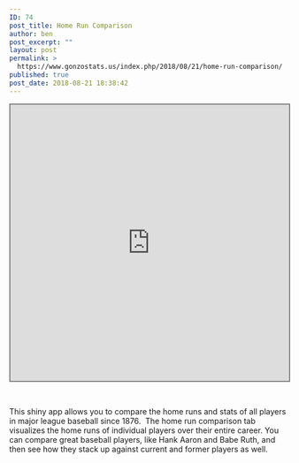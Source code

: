 ```yaml
---
ID: 74
post_title: Home Run Comparison
author: ben
post_excerpt: ""
layout: post
permalink: >
  https://www.gonzostats.us/index.php/2018/08/21/home-run-comparison/
published: true
post_date: 2018-08-21 18:38:42
---
```

<iframe style="border: 2px solid grey; width: 100%; height: 500px;" src="https://www.rgonzo.us/shiny/apps/homerun/"><span data-mce-type="bookmark" style="display: inline-block; width: 0px; overflow: hidden; line-height: 0;" class="mce_SELRES_start">﻿</span>
It looks like your browser doesn't support iframes.
</iframe>

&nbsp;

This shiny app allows you to compare the home runs and stats of all players in major league baseball since 1876.  The home run comparison tab visualizes the home runs of individual players over their entire career. You can compare great baseball players, like Hank Aaron and Babe Ruth, and then see how they stack up against current and former players as well.